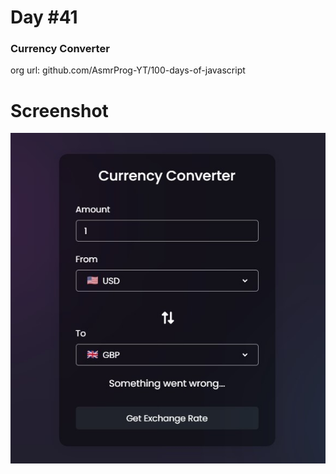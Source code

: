 # Day #41

### Currency Converter
org url: github.com/AsmrProg-YT/100-days-of-javascript

# Screenshot
![sc](./screenshot.jpg)
